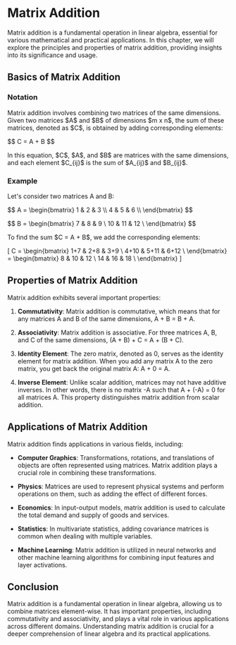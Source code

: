 # Matrix Addition

Matrix addition is a fundamental operation in linear algebra, essential for various mathematical and practical applications. In this chapter, we will explore the principles and properties of matrix addition, providing insights into its significance and usage.

## Basics of Matrix Addition

### Notation
Matrix addition involves combining two matrices of the same dimensions. Given two matrices \$A\$ and \$B\$ of dimensions \$m x n\$, the sum of these matrices, denoted as \$C\$, is obtained by adding corresponding elements:

\$\$
C = A + B
\$\$

In this equation, \$C\$, \$A\$, and \$B\$ are matrices with the same dimensions, and each element \$C_{ij}\$ is the sum of \$A_{ij}\$ and \$B_{ij}\$.

### Example
Let's consider two matrices A and B:

\$\$
A = \\begin{bmatrix}
1 & 2 & 3 \\\\
4 & 5 & 6 \\\\
\\end{bmatrix}
\$\$

\$\$
B = \begin{bmatrix}
7 & 8 & 9 \\
10 & 11 & 12 \\
\end{bmatrix}
\$\$

To find the sum \$C = A + B\$, we add the corresponding elements:

\[
C = \begin{bmatrix}
1+7 & 2+8 & 3+9 \\
4+10 & 5+11 & 6+12 \\
\end{bmatrix}
= \begin{bmatrix}
8 & 10 & 12 \\
14 & 16 & 18 \\
\end{bmatrix}
\]

## Properties of Matrix Addition

Matrix addition exhibits several important properties:

1. **Commutativity**: Matrix addition is commutative, which means that for any matrices A and B of the same dimensions, A + B = B + A.

2. **Associativity**: Matrix addition is associative. For three matrices A, B, and C of the same dimensions, (A + B) + C = A + (B + C).

3. **Identity Element**: The zero matrix, denoted as 0, serves as the identity element for matrix addition. When you add any matrix A to the zero matrix, you get back the original matrix A: A + 0 = A.

4. **Inverse Element**: Unlike scalar addition, matrices may not have additive inverses. In other words, there is no matrix -A such that A + (-A) = 0 for all matrices A. This property distinguishes matrix addition from scalar addition.

## Applications of Matrix Addition

Matrix addition finds applications in various fields, including:

- **Computer Graphics**: Transformations, rotations, and translations of objects are often represented using matrices. Matrix addition plays a crucial role in combining these transformations.

- **Physics**: Matrices are used to represent physical systems and perform operations on them, such as adding the effect of different forces.

- **Economics**: In input-output models, matrix addition is used to calculate the total demand and supply of goods and services.

- **Statistics**: In multivariate statistics, adding covariance matrices is common when dealing with multiple variables.

- **Machine Learning**: Matrix addition is utilized in neural networks and other machine learning algorithms for combining input features and layer activations.

## Conclusion

Matrix addition is a fundamental operation in linear algebra, allowing us to combine matrices element-wise. It has important properties, including commutativity and associativity, and plays a vital role in various applications across different domains. Understanding matrix addition is crucial for a deeper comprehension of linear algebra and its practical applications.
